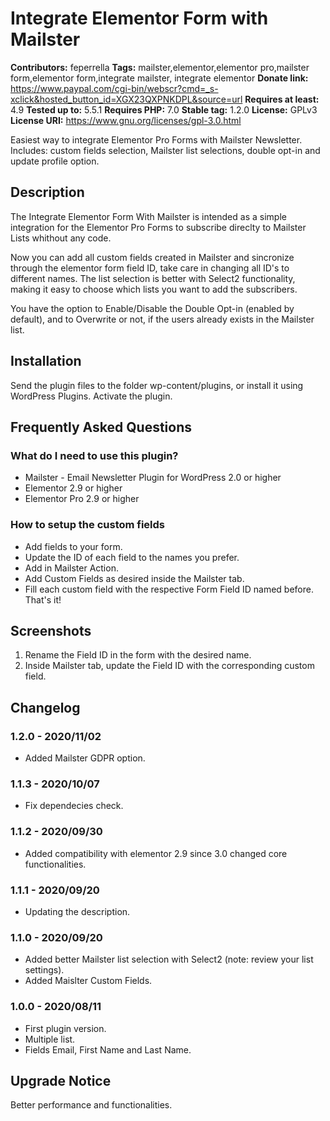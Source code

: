 # Integrate Elementor Form with Mailster #
**Contributors:** feperrella
**Tags:** mailster,elementor,elementor pro,mailster form,elementor form,integrate mailster, integrate elementor
**Donate link:** https://www.paypal.com/cgi-bin/webscr?cmd=_s-xclick&hosted_button_id=XGX23QXPNKDPL&source=url
**Requires at least:** 4.9
**Tested up to:** 5.5.1
**Requires PHP:** 7.0
**Stable tag:** 1.2.0
**License:** GPLv3
**License URI:** https://www.gnu.org/licenses/gpl-3.0.html

Easiest way to integrate Elementor Pro Forms with Mailster Newsletter.
Includes: custom fields selection, Mailster list selections, double opt-in and update profile option.

## Description ##
The Integrate Elementor Form With Mailster is intended as a simple integration for the Elementor Pro Forms to subscribe direclty to Mailster Lists whithout any code.

Now you can add all custom fields created in Mailster and sincronize through the elementor form field ID, take care in changing all ID's to different names. The list selection is better with Select2 functionality, making it easy to choose which lists you want to add the subscribers.

You have the option to Enable/Disable the Double Opt-in (enabled by default), and to Overwrite or not, if the users already exists in the Mailster list.

## Installation ##
Send the plugin files to the folder wp-content/plugins, or install it using WordPress Plugins.
Activate the plugin.

## Frequently Asked Questions ##

### What do I need to use this plugin? ###
* Mailster - Email Newsletter Plugin for WordPress 2.0 or higher
* Elementor 2.9 or higher
* Elementor Pro 2.9 or higher

### How to setup the custom fields ###
* Add fields to your form.
* Update the ID of each field to the names you prefer.
* Add in Mailster Action.
* Add Custom Fields as desired inside the Mailster tab.
* Fill each custom field with the respective Form Field ID named before.
That's it!

## Screenshots ##
1. Rename the Field ID in the form with the desired name.
2. Inside Mailster tab, update the Field ID with the corresponding custom field.

## Changelog ##

### 1.2.0 - 2020/11/02 ###
- Added Mailster GDPR option.

### 1.1.3 - 2020/10/07 ###
- Fix dependecies check.

### 1.1.2 - 2020/09/30 ###
- Added compatibility with elementor 2.9 since 3.0 changed core functionalities.

### 1.1.1 - 2020/09/20 ###
- Updating the description.

### 1.1.0 - 2020/09/20 ###
- Added better Mailster list selection with Select2 (note: review your list settings).
- Added Maislter Custom Fields.

### 1.0.0 - 2020/08/11 ###
- First plugin version.
- Multiple list.
- Fields Email, First Name and Last Name.

## Upgrade Notice ##
Better performance and functionalities.
